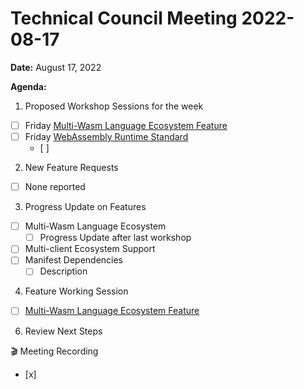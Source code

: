 Technical Council Meeting 2022-08-17
===

**Date:** August 17, 2022

**Agenda:**
1. Proposed Workshop Sessions for the week
- [ ] Friday [Multi-Wasm Language Ecosystem Feature](https://hackmd.io/bDMxrSckQtGO1xxc4a3Rqg)
- [ ] Friday [WebAssembly Runtime Standard](https://hackmd.io/hpwh7m7MRoKJLH_fOowYWg)    
   - [ ] 
2. New Feature Requests
- [ ] None reported
3. Progress Update on Features
- [ ] Multi-Wasm Language Ecosystem
   - [ ] Progress Update after last workshop
 - [ ] Multi-client Ecosystem Support
- [ ] Manifest Dependencies
   - [ ]   Description     
4. Feature Working Session
- [ ] [Multi-Wasm Language Ecosystem Feature](https://hackmd.io/bDMxrSckQtGO1xxc4a3Rqg)
6. Review Next Steps 


:clapper: Meeting Recording 
- [x] 
